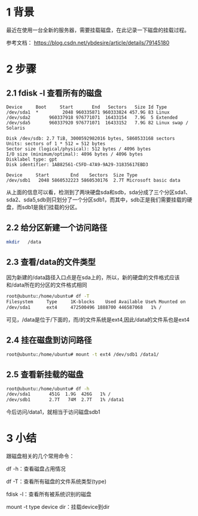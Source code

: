 # 1 背景

最近在使用一台全新的服务器，需要挂载磁盘，在此记录一下磁盘的挂载过程。

参考文档：
https://blog.csdn.net/ybdesire/article/details/79145180

# 2 步骤

## 2.1 fdisk -l 查看所有的磁盘
```
Device     Boot     Start       End   Sectors   Size Id Type
/dev/sda1  *         2048 960335871 960333824 457.9G 83 Linux
/dev/sda2       960337918 976771071  16433154   7.9G  5 Extended
/dev/sda5       960337920 976771071  16433152   7.9G 82 Linux swap / Solaris

Disk /dev/sdb: 2.7 TiB, 3000592982016 bytes, 5860533168 sectors
Units: sectors of 1 * 512 = 512 bytes
Sector size (logical/physical): 512 bytes / 4096 bytes
I/O size (minimum/optimal): 4096 bytes / 4096 bytes
Disklabel type: gpt
Disk identifier: 1AB82561-C5FD-47A9-9A29-31835617EBD3

Device     Start        End    Sectors  Size Type
/dev/sdb1   2048 5860532223 5860530176  2.7T Microsoft basic data
```

从上面的信息可以看，检测到了两块硬盘sda和sdb，sda分成了三个分区sda1、sda2、sda5,sdb则只划分了一个分区sdb1，而其中，sdb正是我们需要挂载的硬盘，而sdb1是我们挂载的分区。


## 2.2 给分区新建一个访问路径
```bash
mkdir   /data
```

## 2.3 查看/data的文件类型
因为新建的/data路径入口点是在sda上的，所以，新的硬盘的文件格式应该和/data所在的分区的文件格式相同

```bash
root@ubuntu:/home/ubuntu# df -T
Filesystem     Type     1K-blocks    Used Available Use% Mounted on
/dev/sda1      ext4     472500496 1888700 446587068   1% /
```
可见，/data是位于/下面的，而/的文件系统是ext4,因此/data的文件系也是ext4

## 2.4 挂在磁盘到访问路径

```bash
root@ubuntu:/home/ubuntu# mount -t ext4 /dev/sdb1 /data1/
```

## 2.5 查看新挂载的磁盘

```bash
root@ubuntu:/home/ubuntu# df -h
/dev/sda1       451G  1.9G  426G   1% /
/dev/sdb1       2.7T   74M  2.7T   1% /data1
```

今后访问/data1，就相当于访问磁盘sdb1

# 3 小结
跟磁盘相关的几个常用命令：

df -h：查看磁盘占用情况

df -T：查看所有磁盘的文件系统类型(type)

fdisk -l：查看所有被系统识别的磁盘

mount -t type device dir：挂载device到dir
